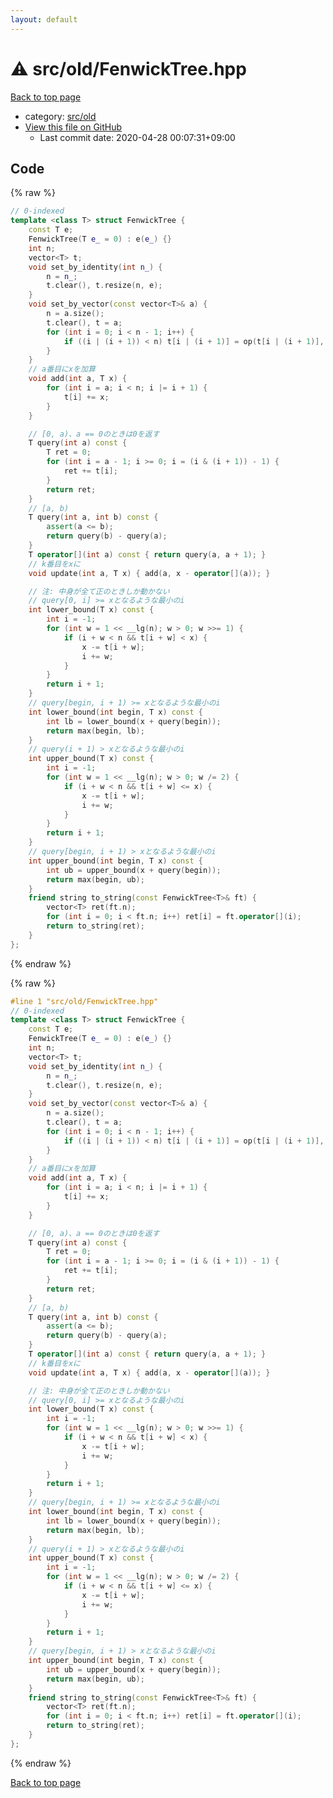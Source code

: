 ```yaml
---
layout: default
---
```


<!-- mathjax config similar to math.stackexchange -->
<script type="text/javascript" async
  src="https://cdnjs.cloudflare.com/ajax/libs/mathjax/2.7.5/MathJax.js?config=TeX-MML-AM_CHTML">
</script>
<script type="text/x-mathjax-config">
  MathJax.Hub.Config({
    TeX: { equationNumbers: { autoNumber: "AMS" }},
    tex2jax: {
      inlineMath: [ ['$','$'] ],
      processEscapes: true
    },
    "HTML-CSS": { matchFontHeight: false },
    displayAlign: "left",
    displayIndent: "2em"
  });
</script>

<script type="text/javascript" src="https://cdnjs.cloudflare.com/ajax/libs/jquery/3.4.1/jquery.min.js"></script>
<script src="https://cdn.jsdelivr.net/npm/jquery-balloon-js@1.1.2/jquery.balloon.min.js" integrity="sha256-ZEYs9VrgAeNuPvs15E39OsyOJaIkXEEt10fzxJ20+2I=" crossorigin="anonymous"></script>
<script type="text/javascript" src="../../../assets/js/copy-button.js"></script>
<link rel="stylesheet" href="../../../assets/css/copy-button.css" />


# :warning: src/old/FenwickTree.hpp

<a href="../../../index.html">Back to top page</a>

* category: <a href="../../../index.html#ed8431f95262b19a48e972d3753d06d7">src/old</a>
* <a href="{{ site.github.repository_url }}/blob/master/src/old/FenwickTree.hpp">View this file on GitHub</a>
    - Last commit date: 2020-04-28 00:07:31+09:00




## Code

<a id="unbundled"></a>
{% raw %}
```cpp
// 0-indexed
template <class T> struct FenwickTree {
    const T e;
    FenwickTree(T e_ = 0) : e(e_) {}
    int n;
    vector<T> t;
    void set_by_identity(int n_) {
        n = n_;
        t.clear(), t.resize(n, e);
    }
    void set_by_vector(const vector<T>& a) {
        n = a.size();
        t.clear(), t = a;
        for (int i = 0; i < n - 1; i++) {
            if ((i | (i + 1)) < n) t[i | (i + 1)] = op(t[i | (i + 1)], t[i]);
        }
    }
    // a番目にxを加算
    void add(int a, T x) {
        for (int i = a; i < n; i |= i + 1) {
            t[i] += x;
        }
    }

    // [0, a)、a == 0のときは0を返す
    T query(int a) const {
        T ret = 0;
        for (int i = a - 1; i >= 0; i = (i & (i + 1)) - 1) {
            ret += t[i];
        }
        return ret;
    }
    // [a, b)
    T query(int a, int b) const {
        assert(a <= b);
        return query(b) - query(a);
    }
    T operator[](int a) const { return query(a, a + 1); }
    // k番目をxに
    void update(int a, T x) { add(a, x - operator[](a)); }

    // 注: 中身が全て正のときしか動かない
    // query[0, i] >= xとなるような最小のi
    int lower_bound(T x) const {
        int i = -1;
        for (int w = 1 << __lg(n); w > 0; w >>= 1) {
            if (i + w < n && t[i + w] < x) {
                x -= t[i + w];
                i += w;
            }
        }
        return i + 1;
    }
    // query[begin, i + 1) >= xとなるような最小のi
    int lower_bound(int begin, T x) const {
        int lb = lower_bound(x + query(begin));
        return max(begin, lb);
    }
    // query(i + 1) > xとなるような最小のi
    int upper_bound(T x) const {
        int i = -1;
        for (int w = 1 << __lg(n); w > 0; w /= 2) {
            if (i + w < n && t[i + w] <= x) {
                x -= t[i + w];
                i += w;
            }
        }
        return i + 1;
    }
    // query[begin, i + 1) > xとなるような最小のi
    int upper_bound(int begin, T x) const {
        int ub = upper_bound(x + query(begin));
        return max(begin, ub);
    }
    friend string to_string(const FenwickTree<T>& ft) {
        vector<T> ret(ft.n);
        for (int i = 0; i < ft.n; i++) ret[i] = ft.operator[](i);
        return to_string(ret);
    }
};

```
{% endraw %}

<a id="bundled"></a>
{% raw %}
```cpp
#line 1 "src/old/FenwickTree.hpp"
// 0-indexed
template <class T> struct FenwickTree {
    const T e;
    FenwickTree(T e_ = 0) : e(e_) {}
    int n;
    vector<T> t;
    void set_by_identity(int n_) {
        n = n_;
        t.clear(), t.resize(n, e);
    }
    void set_by_vector(const vector<T>& a) {
        n = a.size();
        t.clear(), t = a;
        for (int i = 0; i < n - 1; i++) {
            if ((i | (i + 1)) < n) t[i | (i + 1)] = op(t[i | (i + 1)], t[i]);
        }
    }
    // a番目にxを加算
    void add(int a, T x) {
        for (int i = a; i < n; i |= i + 1) {
            t[i] += x;
        }
    }

    // [0, a)、a == 0のときは0を返す
    T query(int a) const {
        T ret = 0;
        for (int i = a - 1; i >= 0; i = (i & (i + 1)) - 1) {
            ret += t[i];
        }
        return ret;
    }
    // [a, b)
    T query(int a, int b) const {
        assert(a <= b);
        return query(b) - query(a);
    }
    T operator[](int a) const { return query(a, a + 1); }
    // k番目をxに
    void update(int a, T x) { add(a, x - operator[](a)); }

    // 注: 中身が全て正のときしか動かない
    // query[0, i] >= xとなるような最小のi
    int lower_bound(T x) const {
        int i = -1;
        for (int w = 1 << __lg(n); w > 0; w >>= 1) {
            if (i + w < n && t[i + w] < x) {
                x -= t[i + w];
                i += w;
            }
        }
        return i + 1;
    }
    // query[begin, i + 1) >= xとなるような最小のi
    int lower_bound(int begin, T x) const {
        int lb = lower_bound(x + query(begin));
        return max(begin, lb);
    }
    // query(i + 1) > xとなるような最小のi
    int upper_bound(T x) const {
        int i = -1;
        for (int w = 1 << __lg(n); w > 0; w /= 2) {
            if (i + w < n && t[i + w] <= x) {
                x -= t[i + w];
                i += w;
            }
        }
        return i + 1;
    }
    // query[begin, i + 1) > xとなるような最小のi
    int upper_bound(int begin, T x) const {
        int ub = upper_bound(x + query(begin));
        return max(begin, ub);
    }
    friend string to_string(const FenwickTree<T>& ft) {
        vector<T> ret(ft.n);
        for (int i = 0; i < ft.n; i++) ret[i] = ft.operator[](i);
        return to_string(ret);
    }
};

```
{% endraw %}

<a href="../../../index.html">Back to top page</a>

